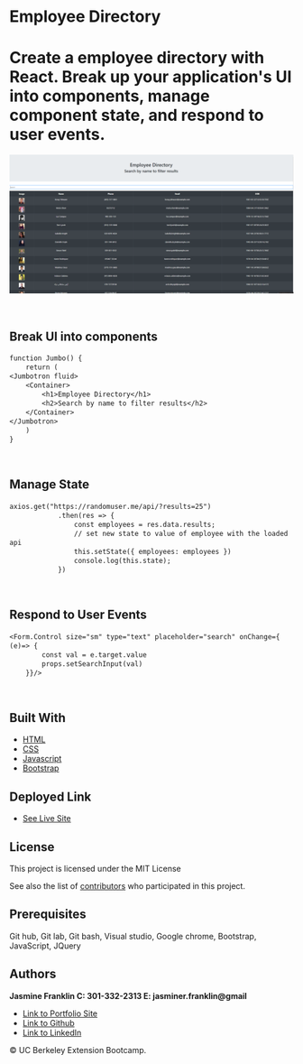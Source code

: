 # Employee Directory
 Create a employee directory with React. Break up your application's UI into components, manage component state, and respond to user events.
<br>
===========
![Image](employeedir.png)

<br>

## Break UI into components

```
function Jumbo() {
    return (
<Jumbotron fluid>
    <Container>
        <h1>Employee Directory</h1>
        <h2>Search by name to filter results</h2>
    </Container>
</Jumbotron>
    )
} 
```
<br>

## Manage State

```
axios.get("https://randomuser.me/api/?results=25")
            .then(res => {
                const employees = res.data.results;
                // set new state to value of employee with the loaded api
                this.setState({ employees: employees })
                console.log(this.state);
            })
```
<br>

## Respond to User Events

```
<Form.Control size="sm" type="text" placeholder="search" onChange={ (e)=> {
        const val = e.target.value
        props.setSearchInput(val)
    }}/>
```

<br>

## Built With

* [HTML](https://developer.mozilla.org/en-US/docs/Web/HTML)
* [CSS](https://developer.mozilla.org/en-US/docs/Web/CSS)
* [Javascript](https://developer.mozilla.org/en-US/docs/Web/JavaScript)
* [Bootstrap](https://getbootstrap.com/)

## Deployed Link

* [See Live Site](https://jas-f.github.io/employee-directory/)

## License

This project is licensed under the MIT License 

See also the list of [contributors](https://github.com/your/project/contributors) who participated in this project.

## Prerequisites

Git hub,
Git lab,
Git bash,
Visual studio,
Google chrome,
Bootstrap,
JavaScript,
JQuery

## Authors

**Jasmine Franklin C: 301-332-2313 E: jasminer.franklin@gmail** 

- [Link to Portfolio Site](https://jas-f.github.io/portfolio-3.0/)
- [Link to Github](https://github.com/)
- [Link to LinkedIn](https://www.linkedin.com/in/jasmine-franklin-8b08ba121)

<p>&copy; UC Berkeley Extension Bootcamp.</p>